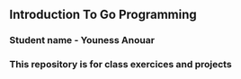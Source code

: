 ## Introduction To Go Programming 
### Student name - Youness Anouar
### This repository is for  class exercices and projects
